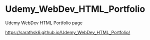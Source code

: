 # Udemy_WebDev_HTML_Portfolio
Udemy WebDev HTML Portfolio page

https://sarathsk6.github.io/Udemy_WebDev_HTML_Portfolio/
